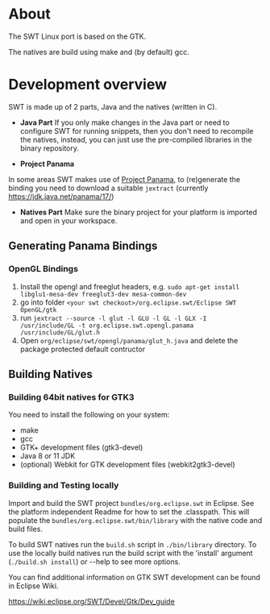 # About

The SWT Linux port is based on the GTK.

The natives are build using make and (by default) gcc.

# Development overview
SWT is made up of 2 parts, Java and the natives (written in C).

* **Java Part**
If you only make changes in the Java part or need to configure SWT for running
snippets, then you don't need to recompile the natives, instead, you can just
use the pre-compiled libraries in the binary repository.

* **Project Panama**

In some areas SWT makes use of [Project Panama](https://openjdk.org/projects/panama/),
to (re)generate the binding you need to download a suitable `jextract` (currently https://jdk.java.net/panama/17/)

* **Natives Part**
Make sure the binary project for your platform is imported and open in your
workspace.

## Generating Panama Bindings

### OpenGL Bindings

1. Install the opengl and freeglut headers, e.g. `sudo apt-get install libglu1-mesa-dev freeglut3-dev mesa-common-dev`
2. go into folder `<your swt checkout>/org.eclipse.swt/Eclipse SWT OpenGL/gtk`
3. run `jextract --source -l glut -l GLU -l GL -l GLX -I /usr/include/GL -t org.eclipse.swt.opengl.panama /usr/include/GL/glut.h`
4. Open `org/eclipse/swt/opengl/panama/glut_h.java` and delete the package protected default contructor

## Building Natives

### Building 64bit natives for GTK3

You need to install the following on your system:

* make
* gcc
* GTK+ development files (gtk3-devel)
* Java 8 or 11 JDK
* (optional) Webkit for GTK development files (webkit2gtk3-devel)

### Building and Testing locally

Import and build the SWT project `bundles/org.eclipse.swt` in Eclipse. See the
platform independent Readme for how to set the .classpath. This will populate
the `bundles/org.eclipse.swt/bin/library` with the native code and build files.

To build SWT natives run the `build.sh` script in `./bin/library` directory. To
use the locally build natives run the build script with the 'install' argument
(`./build.sh install`) or --help to see more options.

You can find additional information on GTK SWT development can be found in
Eclipse Wiki.

https://wiki.eclipse.org/SWT/Devel/Gtk/Dev_guide
